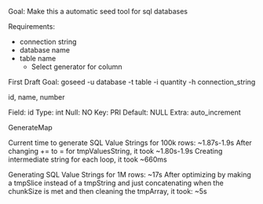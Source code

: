 Goal: Make this a automatic seed tool for sql databases

Requirements:
- connection string
- database name
- table name
    - Select generator for column



First Draft Goal:
goseed -u database -t table -i quantity -h connection_string


id, name, number

Field: id
Type: int
Null: NO
Key: PRI
Default: NULL
Extra: auto_increment

GenerateMap

Current time to generate SQL Value Strings for 100k rows: ~1.87s-1.9s
After changing += to = for tmpValuesString, it took ~1.80s-1.9s
Creating intermediate string for each loop, it took ~660ms

Generating SQL Value Strings for 1M rows: ~17s
After optimizing by making a  tmpSlice instead of a tmpString and just concatenating when the chunkSize is met and then cleaning the tmpArray, it took: ~5s